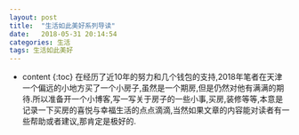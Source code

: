 ```yaml
---
layout: post
title:  "生活如此美好系列导读"
date:   2018-05-31 20:14:54
categories: 生活
tags: 生活如此美好
---
```


* content
{:toc}
在经历了近10年的努力和几个钱包的支持,2018年笔者在天津一个偏远的小地方买了一个小房子,虽然是一个期房,但是仍然对他有满满的期待.所以准备开一个小博客,写一写关于房子的一些小事,买房,装修等等,本意是记录一下买房的喜悦与幸福生活的点点滴滴,当然如果文章的内容能对读者有一些帮助或者建议,那肯定是极好的.
													
 